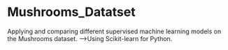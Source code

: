 # Mushrooms_Datatset
Applying and comparing different supervised machine learning models on the Mushrooms dataset.
-->Using Scikit-learn for Python.
